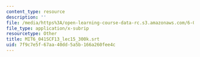 ```yaml
---
content_type: resource
description: ''
file: /media/https%3A/open-learning-course-data-rc.s3.amazonaws.com/6-041sc-probabilistic-systems-analysis-and-applied-probability-fall-2013/7f9c7e5f67aa40dd5a5b166a260fee4c_MIT6_041SCF13_lec15_300k.srt
file_type: application/x-subrip
resourcetype: Other
title: MIT6_041SCF13_lec15_300k.srt
uid: 7f9c7e5f-67aa-40dd-5a5b-166a260fee4c
---
```

